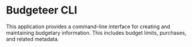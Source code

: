 # Budgeteer CLI

This application provides a command-line interface for creating and maintaining
budgetary information. This includes budget limits, purchases, and related 
metadata.
